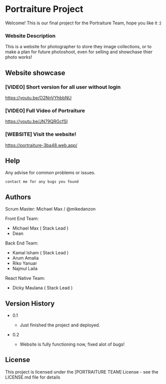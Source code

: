 # Portraiture Project

Welcome! This is our final project for the Portraiture Team, hope you like it :)

### Website Description

This is a website for photographer to store they image collections, or to make a plan for future photoshoot, even for selling and showchase thier photo works!

## Website showcase

### [VIDEO] Short version for all user without login
https://youtu.be/O2NnVYhbbNU

### [VIDEO] Full Video of Portraiture
https://youtu.be/JN79QRGcfSI

### [WEBSITE] Visit the website!
https://portraiture-3ba48.web.app/

## Help

Any advise for common problems or issues.
```
contact me for any bugs you found
```

## Authors

Scrum Master: Michael Max / @mikedanzon

Front End Team:
- Michael Max ( Stack Lead )
- Dean

Back End Team:
- Kamal Isham ( Stack Lead )
- Arum Amalia
- Riko Yanuar
- Najmul Laila

React Native Team:
- Dicky Maulana ( Stack Lead )

## Version History

* 0.1
    * Just finished the project and deployed.

* 0.2
    * Website is fully functioning now, fixed alot of bugs!

## License

This project is licensed under the [PORTRAITURE TEAM] License - see the LICENSE.md file for details

